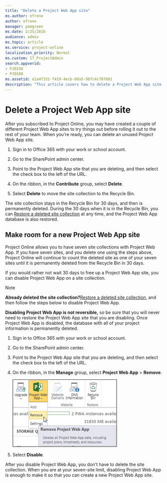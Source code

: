 ```yaml
---
title: "Delete a Project Web App site"
ms.author: efrene
author: efrene
manager: pamgreen
ms.date: 2/25/2016
audience: admin
ms.topic: article
ms.service: project-online
localization_priority: Normal
ms.custom: IT_ProjectAdmin
search.appverid:
- PJO150
- PJO160
ms.assetid: e1a4f351-f419-4ecb-b8a5-9bfc4c707b01
description: "This article covers how to delete a Project Web App site in Project Online, and how to disable Project Web App within a site collection."
---
```


# Delete a Project Web App site

  
After you subscribed to Project Online, you may have created a couple of different Project Web App sites to try things out before rolling it out to the rest of your team. When you're ready, you can delete an unused Project Web App site.
  
1. Sign in to Office 365 with your work or school account. 
    
2. Go to the SharePoint admin center.
    
3. Point to the Project Web App site that you are deleting, and then select the check box to the left of the URL.
    
4. On the ribbon, in the **Contribute** group, select **Delete**.
    
5. Select **Delete** to move the site collection to the Recycle Bin. 
    
The site collection stays in the Recycle Bin for 30 days, and then is permanently deleted. During the 30 days when it is in the Recycle Bin, you can [Restore a deleted site collection](https://support.office.com/article/91c18651-c017-47d1-9c27-3a22f325d6f1#__toc315681383) at any time, and the Project Web App database is also restored. 
  
## Make room for a new Project Web App site
<a name="__top"> </a>

 Project Online allows you to have seven site collections with Project Web App. If you have seven sites, and you delete one using the steps above, Project Online will continue to count the deleted site as one of your seven sites until it is permanently deleted from the Recycle Bin in 30 days. 
  
If you would rather not wait 30 days to free up a Project Web App site, you can disable Project Web App on a site collection.
  
> [!NOTE]
> **Already deleted the site collection?**[Restore a deleted site collection](https://support.office.com/article/91c18651-c017-47d1-9c27-3a22f325d6f1#__toc315681383), and then follow the steps below to disable Project Web App. 
  
 **Disabling Project Web App is not reversible,** so be sure that you will never need to restore the Project Web App site that you are disabling. Once Project Web App is disabled, the database with all of your project information is permanently deleted. 
  
1. Sign in to Office 365 with your work or school account. 
    
2. Go to the SharePoint admin center.
    
3. Point to the Project Web App site that you are deleting, and then select the check box to the left of the URL.
    
4. On the ribbon, in the **Manage** group, select **Project Web App** \> **Remove**.
    
    ![On the ribbon, click Project Web App, and then click Remove.](media/84a70d62-5c72-4afb-aa7e-2c4ee6fa6929.png)
  
5. Select **Disable**.
    
After you disable Project Web App, you don't have to delete the site collection. When you are at your seven-site limit, disabling Project Web App is enough to make it so that you can create a new Project Web App site.
  

